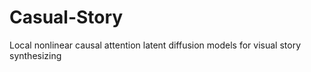 # Casual-Story
Local nonlinear causal attention latent diffusion models for visual story synthesizing
